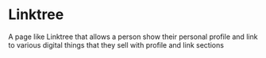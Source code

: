 # Linktree
A page like Linktree that allows a person show their personal profile and link to various digital things that they sell with profile and link sections
